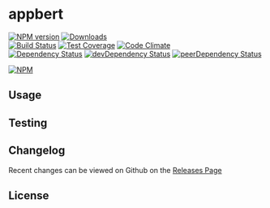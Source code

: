 # appbert 
[![NPM version](https://badge.fury.io/js/appbert.svg)](http://badge.fury.io/js/appbert) [![Downloads](http://img.shields.io/npm/dm/appbert.svg)](http://badge.fury.io/js/appbert)   
[![Build Status](https://travis-ci.org//appbert.svg?branch=master)](https://travis-ci.org//appbert) [![Test Coverage](https://codeclimate.com/github//appbert/badges/coverage.svg)](https://codeclimate.com/github//appbert) [![Code Climate](https://codeclimate.com/github//appbert/badges/gpa.svg)](https://codeclimate.com/github//appbert)   
[![Dependency Status](https://david-dm.org//appbert.svg)](https://david-dm.org//appbert) [![devDependency Status](https://david-dm.org//appbert/dev-status.svg)](https://david-dm.org//appbert#info=devDependencies) [![peerDependency Status](https://david-dm.org//appbert/peer-status.svg)](https://david-dm.org//appbert#info=peerDependencies)    


> 

[![NPM](https://nodei.co/npm/appbert.png?downloads=true&downloadRank=true&stars=true)](https://nodei.co/npm/appbert)

## Usage


## Testing


## Changelog

Recent changes can be viewed on Github on the [Releases Page](https://github.com//appbert/releases)

## License


